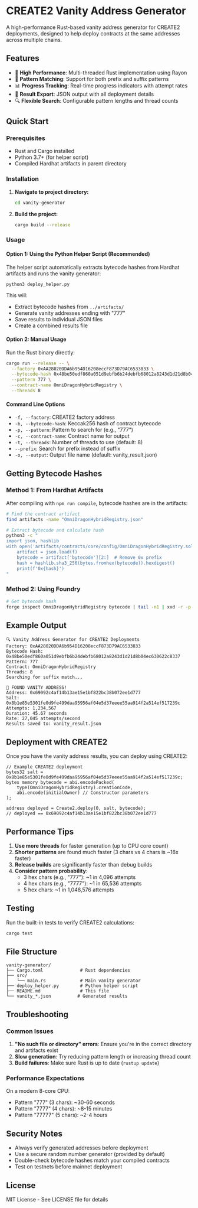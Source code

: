 # CREATE2 Vanity Address Generator

A high-performance Rust-based vanity address generator for CREATE2 deployments, designed to help deploy contracts at the same addresses across multiple chains.

## Features

- 🚀 **High Performance**: Multi-threaded Rust implementation using Rayon
- 🎯 **Pattern Matching**: Support for both prefix and suffix patterns
- 📊 **Progress Tracking**: Real-time progress indicators with attempt rates
- 💾 **Result Export**: JSON output with all deployment details
- 🔍 **Flexible Search**: Configurable pattern lengths and thread counts

## Quick Start

### Prerequisites

- Rust and Cargo installed
- Python 3.7+ (for helper script)
- Compiled Hardhat artifacts in parent directory

### Installation

1. **Navigate to project directory:**
   ```bash
   cd vanity-generator
   ```

2. **Build the project:**
   ```bash
   cargo build --release
   ```

### Usage

#### Option 1: Using the Python Helper Script (Recommended)

The helper script automatically extracts bytecode hashes from Hardhat artifacts and runs the vanity generator:

```bash
python3 deploy_helper.py
```

This will:
- Extract bytecode hashes from `../artifacts/`
- Generate vanity addresses ending with "777"
- Save results to individual JSON files
- Create a combined results file

#### Option 2: Manual Usage

Run the Rust binary directly:

```bash
cargo run --release -- \
  --factory 0xAA28020DDA6b954D16208eccF873D79AC6533833 \
  --bytecode-hash 0x48be50edf860a051d9ebfb6b24debfb68012a8243d1d21d8b04ec630622c8337 \
  --pattern 777 \
  --contract-name OmniDragonHybridRegistry \
  --threads 8
```

#### Command Line Options

- `-f, --factory`: CREATE2 factory address
- `-b, --bytecode-hash`: Keccak256 hash of contract bytecode
- `-p, --pattern`: Pattern to search for (e.g., "777")
- `-c, --contract-name`: Contract name for output
- `-t, --threads`: Number of threads to use (default: 8)
- `--prefix`: Search for prefix instead of suffix
- `-o, --output`: Output file name (default: vanity_result.json)

## Getting Bytecode Hashes

### Method 1: From Hardhat Artifacts

After compiling with `npm run compile`, bytecode hashes are in the artifacts:

```bash
# Find the contract artifact
find artifacts -name "OmniDragonHybridRegistry.json"

# Extract bytecode and calculate hash
python3 -c "
import json, hashlib
with open('artifacts/contracts/core/config/OmniDragonHybridRegistry.sol/OmniDragonHybridRegistry.json') as f:
    artifact = json.load(f)
    bytecode = artifact['bytecode'][2:]  # Remove 0x prefix
    hash = hashlib.sha3_256(bytes.fromhex(bytecode)).hexdigest()
    print(f'0x{hash}')
"
```

### Method 2: Using Foundry

```bash
# Get bytecode hash
forge inspect OmniDragonHybridRegistry bytecode | tail -n1 | xxd -r -p | keccak256sum
```

## Example Output

```
🔍 Vanity Address Generator for CREATE2 Deployments
Factory: 0xAA28020DDA6b954D16208eccF873D79AC6533833
Bytecode Hash: 0x48be50edf860a051d9ebfb6b24debfb68012a8243d1d21d8b04ec630622c8337
Pattern: 777
Contract: OmniDragonHybridRegistry
Threads: 8
Searching for suffix match...

🎉 FOUND VANITY ADDRESS!
Address: 0x69092c4af14b13ae15e1bf822bc38b072ee1d777
Salt: 0x8b1e85e5301fe0d9fe499daa95956af04e5d37eeee55aa914f2a514ef517239c
Attempts: 1,234,567
Duration: 45.67 seconds
Rate: 27,045 attempts/second
Results saved to: vanity_result.json
```

## Deployment with CREATE2

Once you have the vanity address results, you can deploy using CREATE2:

```solidity
// Example CREATE2 deployment
bytes32 salt = 0x8b1e85e5301fe0d9fe499daa95956af04e5d37eeee55aa914f2a514ef517239c;
bytes memory bytecode = abi.encodePacked(
    type(OmniDragonHybridRegistry).creationCode,
    abi.encode(initialOwner) // Constructor parameters
);

address deployed = Create2.deploy(0, salt, bytecode);
// deployed == 0x69092c4af14b13ae15e1bf822bc38b072ee1d777
```

## Performance Tips

1. **Use more threads** for faster generation (up to CPU core count)
2. **Shorter patterns** are found much faster (3 chars vs 4 chars is ~16x faster)
3. **Release builds** are significantly faster than debug builds
4. **Consider pattern probability**: 
   - 3 hex chars (e.g., "777"): ~1 in 4,096 attempts
   - 4 hex chars (e.g., "7777"): ~1 in 65,536 attempts
   - 5 hex chars: ~1 in 1,048,576 attempts

## Testing

Run the built-in tests to verify CREATE2 calculations:

```bash
cargo test
```

## File Structure

```
vanity-generator/
├── Cargo.toml              # Rust dependencies
├── src/
│   └── main.rs             # Main vanity generator
├── deploy_helper.py        # Python helper script
├── README.md               # This file
└── vanity_*.json          # Generated results
```

## Troubleshooting

### Common Issues

1. **"No such file or directory" errors**: Ensure you're in the correct directory and artifacts exist
2. **Slow generation**: Try reducing pattern length or increasing thread count
3. **Build failures**: Make sure Rust is up to date (`rustup update`)

### Performance Expectations

On a modern 8-core CPU:
- Pattern "777" (3 chars): ~30-60 seconds
- Pattern "7777" (4 chars): ~8-15 minutes  
- Pattern "77777" (5 chars): ~2-4 hours

## Security Notes

- Always verify generated addresses before deployment
- Use a secure random number generator (provided by default)
- Double-check bytecode hashes match your compiled contracts
- Test on testnets before mainnet deployment

## License

MIT License - See LICENSE file for details 